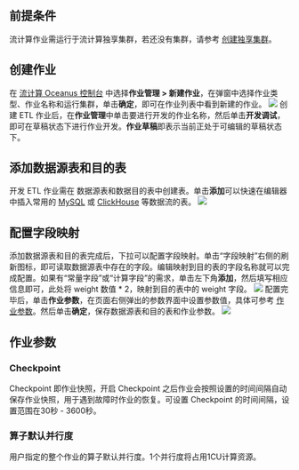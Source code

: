 ## 前提条件
流计算作业需运行于流计算独享集群，若还没有集群，请参考 [创建独享集群](https://cloud.tencent.com/document/product/849/48298)。

## 创建作业
在 [流计算 Oceanus 控制台](https://console.cloud.tencent.com/oceanus) 中选择**作业管理 > 新建作业**，在弹窗中选择作业类型、作业名称和运行集群，单击**确定**，即可在作业列表中看到新建的作业。
![](https://main.qcloudimg.com/raw/ccb49c76cbb9a3c07f699e8b2494bcf0.png)
创建 ETL 作业后，在**作业管理**中单击要进行开发的作业名称，然后单击**开发调试**，即可在草稿状态下进行作业开发。**作业草稿**即表示当前正处于可编辑的草稿状态下。

## 添加数据源表和目的表
开发 ETL 作业需在 数据源表和数据目的表中创建表。单击**添加**可以快速在编辑器中插入常用的 [MySQL](https://cloud.tencent.com/document/product/849/52698) 或 [ClickHouse](https://cloud.tencent.com/document/product/849/53389) 等数据流的表。
![](https://main.qcloudimg.com/raw/3d08daf1e5029c5c92798a91942c34bf.png)

## 配置字段映射
添加数据源表和目的表完成后，下拉可以配置字段映射。单击“字段映射”右侧的刷新图标，即可读取数据源表中存在的字段。编辑映射到目的表的字段名称就可以完成配置。如果有“常量字段”或“计算字段”的需求，单击左下角**添加**，然后填写相应信息即可，此处将 weight 数值 * 2，映射到目的表中的 weight 字段。
![](https://main.qcloudimg.com/raw/850a3c0bb53a71161f4ad4d4c116ca31.png)
配置完毕后，单击**作业参数**，在页面右侧弹出的参数界面中设置参数值，具体可参考 [作业参数](#id)。然后单击**确定**，保存数据源表和目的表和作业参数。
![](https://main.qcloudimg.com/raw/5129623d6eaa1f63c5e262ba17a820f2.png)

[](id:id)
## 作业参数
### Checkpoint
Checkpoint 即作业快照，开启 Checkpoint 之后作业会按照设置的时间间隔自动保存作业快照，用于遇到故障时作业的恢复。可设置 Checkpoint 的时间间隔，设置范围在30秒 - 3600秒。

### 算子默认并行度
用户指定的整个作业的算子默认并行度。1个并行度将占用1CU计算资源。
